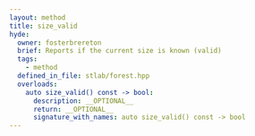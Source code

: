 ```yaml
---
layout: method
title: size_valid
hyde:
  owner: fosterbrereton
  brief: Reports if the current size is known (valid)
  tags:
    - method
  defined_in_file: stlab/forest.hpp
  overloads:
    auto size_valid() const -> bool:
      description: __OPTIONAL__
      return: __OPTIONAL__
      signature_with_names: auto size_valid() const -> bool
---
```

